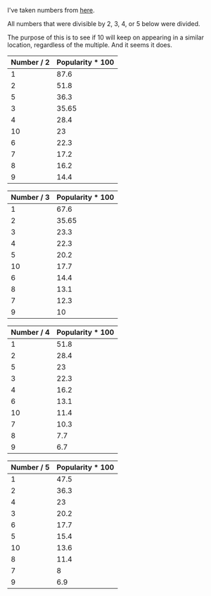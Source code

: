 I've taken numbers from [here](stats.md).

All numbers that were divisible by 2, 3, 4, or 5 below were divided.

The purpose of this is to see if 10 will keep on appearing in a similar location, regardless of the multiple. And it seems it does.

Number / 2 | Popularity * 100
--- | ---
1 | 87.6
2 | 51.8
5 | 36.3
3 | 35.65
4 | 28.4
10 | 23
6 | 22.3
7 | 17.2
8 | 16.2
9 | 14.4

Number / 3 | Popularity * 100
--- | ---
1 | 67.6
2 | 35.65
3 | 23.3
4 | 22.3
5 | 20.2
10 | 17.7
6 | 14.4
8 | 13.1
7 | 12.3
9 | 10

Number / 4 | Popularity * 100
--- | ---
1 | 51.8
2 | 28.4
5 | 23
3 | 22.3
4 | 16.2
6 | 13.1
10 | 11.4
7 | 10.3
8 | 7.7
9 | 6.7

Number / 5 | Popularity * 100
--- | ---
1 | 47.5
2 | 36.3
4 | 23
3 | 20.2
6 | 17.7
5 | 15.4
10 | 13.6
8 | 11.4
7 | 8
9 | 6.9
